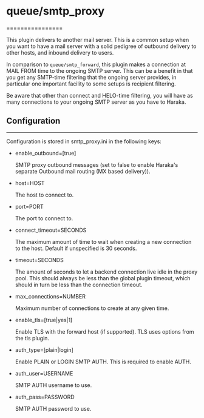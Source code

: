 # queue/smtp_proxy

================

This plugin delivers to another mail server. This is a common setup when you want to have a mail server with a solid pedigree of outbound delivery to other hosts, and inbound delivery to users.

In comparison to `queue/smtp_forward`, this plugin makes a connection at MAIL FROM time to the ongoing SMTP server. This can be a benefit in that you get any SMTP-time filtering that the ongoing server provides, in particular one important facility to some setups is recipient filtering.

Be aware that other than connect and HELO-time filtering, you will have as many connections to your ongoing SMTP server as you have to Haraka.

## Configuration

---

Configuration is stored in smtp_proxy.ini in the following keys:

- enable_outbound=[true]

  SMTP proxy outbound messages (set to false to enable Haraka's
  separate Outbound mail routing (MX based delivery)).

- host=HOST

  The host to connect to.

- port=PORT

  The port to connect to.

- connect_timeout=SECONDS

  The maximum amount of time to wait when creating a new connection
  to the host. Default if unspecified is 30 seconds.

- timeout=SECONDS

  The amount of seconds to let a backend connection live idle in the
  proxy pool. This should always be less than the global plugin timeout,
  which should in turn be less than the connection timeout.

- max_connections=NUMBER

  Maximum number of connections to create at any given time.

- enable_tls=[true|yes|1]

  Enable TLS with the forward host (if supported). TLS uses options from
  the tls plugin.

- auth_type=[plain|login]

  Enable PLAIN or LOGIN SMTP AUTH. This is required to enable AUTH.

- auth_user=USERNAME

  SMTP AUTH username to use.

- auth_pass=PASSWORD

  SMTP AUTH password to use.
